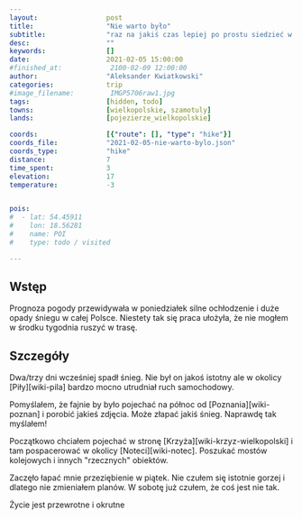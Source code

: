 ```yaml
---
layout:                 post
title:                  "Nie warto było"
subtitle:               "raz na jakiś czas lepiej po prostu siedzieć w domu i odpocząć"
desc:                   ""
keywords:               []
date:                   2021-02-05 15:00:00
#finished_at:            2100-02-09 12:00:00
author:                 "Aleksander Kwiatkowski"
categories:             trip
#image_filename:         IMGP5706raw1.jpg
tags:                   [hidden, todo]
towns:                  [wielkopolskie, szamotuly]
lands:                  [pojezierze_wielkopolskie]

coords:                 [{"route": [], "type": "hike"}]
coords_file:            "2021-02-05-nie-warto-bylo.json"
coords_type:            "hike"
distance:               7
time_spent:             3
elevation:              17
temperature:            -3


pois:
#  - lat: 54.45911
#    lon: 18.56281
#    name: POI
#    type: todo / visited

---
```



## Wstęp

Prognoza pogody przewidywała w poniedziałek silne ochłodzenie i duże opady śniegu
w całej Polsce. Niestety tak się praca ułożyła, że nie mogłem w środku tygodnia
ruszyć w trasę.

## Szczegóły

Dwa/trzy dni wcześniej spadł śnieg. Nie był on jakoś istotny ale w okolicy
[Piły][wiki-pila] bardzo mocno utrudniał ruch samochodowy.

Pomyślałem, że fajnie by było pojechać na północ od [Poznania][wiki-poznan]
i porobić jakieś zdjęcia. Może złapać jakiś śnieg. Naprawdę tak myślałem!

Początkowo chciałem pojechać w stronę [Krzyża][wiki-krzyz-wielkopolski]
i tam pospacerować w okolicy [Noteci][wiki-notec]. Poszukać mostów kolejowych
i innych "rzecznych" obiektów.

Zaczęło łapać mnie przeziębienie w piątek. Nie czułem się istotnie gorzej
i dlatego nie zmieniałem planów. W sobotę już czułem, że coś jest nie tak.


Życie jest przewrotne i okrutne
